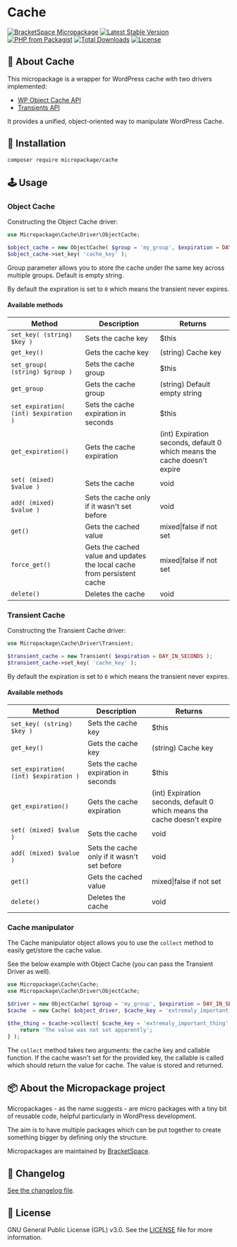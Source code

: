 # Cache

[![BracketSpace Micropackage](https://img.shields.io/badge/BracketSpace-Micropackage-brightgreen)](https://bracketspace.com)
[![Latest Stable Version](https://poser.pugx.org/micropackage/cache/v/stable)](https://packagist.org/packages/micropackage/cache)
[![PHP from Packagist](https://img.shields.io/packagist/php-v/micropackage/cache.svg)](https://packagist.org/packages/micropackage/cache)
[![Total Downloads](https://poser.pugx.org/micropackage/cache/downloads)](https://packagist.org/packages/micropackage/cache)
[![License](https://poser.pugx.org/micropackage/cache/license)](https://packagist.org/packages/micropackage/cache)

## 🧬 About Cache

This micropackage is a wrapper for WordPress cache with two drivers implemented:

- [WP Object Cache API](https://codex.wordpress.org/Class_Reference/WP_Object_Cache)
- [Transients API](https://codex.wordpress.org/Transients_API)

It provides a unified, object-oriented way to manipulate WordPress Cache.

## 💾 Installation

``` bash
composer require micropackage/cache
```

## 🕹 Usage

### Object Cache

Constructing the Object Cache driver:

```php
use Micropackage\Cache\Driver\ObjectCache;

$object_cache = new ObjectCache( $group = 'my_group', $expiration = DAY_IN_SECONDS );
$object_cache->set_key( 'cache_key' );
```

Group parameter allows you to store the cache under the same key across multiple groups. Default is empty string.

By default the expiration is set to `0` which means the transient never expires.

#### Available methods

| Method                                | Description                                                  | Returns                                                      |
| ------------------------------------- | ------------------------------------------------------------ | ------------------------------------------------------------ |
| `set_key( (string) $key )`            | Sets the cache key                                           | $this                                                        |
| `get_key()`                           | Gets the cache key                                           | (string) Cache key                                           |
| `set_group( (string) $group )`        | Sets the cache group                                         | $this                                                        |
| `get_group`                           | Gets the cache group                                         | (string) Default empty string                                |
| `set_expiration( (int) $expiration )` | Sets the cache expiration in seconds                         | $this                                                        |
| `get_expiration()`                    | Gets the cache expiration                                    | (int) Expiration seconds, default 0 which means the cache doesn't expire |
| `set( (mixed) $value )`               | Sets the cache                                               | void                                                         |
| `add( (mixed) $value )`               | Sets the cache only if it  wasn't set before                 | void                                                         |
| `get()`                               | Gets the cached value                                        | mixed\|false if not set                                      |
| `force_get()`                         | Gets the cached value and updates the local cache from persistent cache | mixed\|false if not set                                      |
| `delete()`                            | Deletes the cache                                            | void                                                         |

### Transient Cache

Constructing the Transient Cache driver:

```php
use Micropackage\Cache\Driver\Transient;

$transient_cache = new Transient( $expiration = DAY_IN_SECONDS );
$transient_cache->set_key( 'cache_key' );
```

By default the expiration is set to `0` which means the transient never expires.

#### Available methods

| Method                                | Description                                  | Returns                                                      |
| ------------------------------------- | -------------------------------------------- | ------------------------------------------------------------ |
| `set_key( (string) $key )`            | Sets the cache key                           | $this                                                        |
| `get_key()`                           | Gets the cache key                           | (string) Cache key                                           |
| `set_expiration( (int) $expiration )` | Sets the cache expiration in seconds         | $this                                                        |
| `get_expiration()`                    | Gets the cache expiration                    | (int) Expiration seconds, default 0 which means the cache doesn't expire |
| `set( (mixed) $value )`               | Sets the cache                               | void                                                         |
| `add( (mixed) $value )`               | Sets the cache only if it  wasn't set before | void                                                         |
| `get()`                               | Gets the cached value                        | mixed\|false if not set                                      |
| `delete()`                            | Deletes the cache                            | void                                                         |

### Cache manipulator

The Cache manipulator object allows you to use the `collect` method to easily get/store the cache value.

See the below example with Object Cache (you can pass the Transient Driver as well).

```php
use Micropackage\Cache\Cache;
use Micropackage\Cache\Driver\ObjectCache;

$driver = new ObjectCache( $group = 'my_group', $expiration = DAY_IN_SECONDS );
$cache  = new Cache( $object_driver, $cache_key = 'extremaly_important_thing' );

$the_thing = $cache->collect( $cache_key = 'extremaly_important_thing', function() {
	return 'The value was not set apparently';
} );
```

The `collect` method takes two arguments: the cache key and callable function. If the cache wasn't set for the provided key, the callable is called which should return the value for cache. The value is stored and returned.

## 📦 About the Micropackage project

Micropackages - as the name suggests - are micro packages with a tiny bit of reusable code, helpful particularly in WordPress development.

The aim is to have multiple packages which can be put together to create something bigger by defining only the structure.

Micropackages are maintained by [BracketSpace](https://bracketspace.com).

## 📖 Changelog

[See the changelog file](./CHANGELOG.md).

## 📃 License

GNU General Public License (GPL) v3.0. See the [LICENSE](./LICENSE) file for more information.
